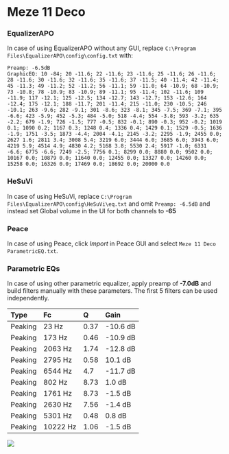 # Meze 11 Deco

### EqualizerAPO
In case of using EqualizerAPO without any GUI, replace `C:\Program Files\EqualizerAPO\config\config.txt`
with:
```
Preamp: -6.5dB
GraphicEQ: 10 -84; 20 -11.6; 22 -11.6; 23 -11.6; 25 -11.6; 26 -11.6; 28 -11.6; 30 -11.6; 32 -11.6; 35 -11.6; 37 -11.5; 40 -11.4; 42 -11.4; 45 -11.3; 49 -11.2; 52 -11.2; 56 -11.1; 59 -11.0; 64 -10.9; 68 -10.9; 73 -10.8; 78 -10.9; 83 -10.9; 89 -11.1; 95 -11.4; 102 -11.6; 109 -11.9; 117 -12.1; 125 -12.5; 134 -12.7; 143 -12.7; 153 -12.6; 164 -12.4; 175 -12.1; 188 -11.7; 201 -11.4; 215 -11.0; 230 -10.5; 246 -10.1; 263 -9.6; 282 -9.1; 301 -8.6; 323 -8.1; 345 -7.5; 369 -7.1; 395 -6.6; 423 -5.9; 452 -5.3; 484 -5.0; 518 -4.4; 554 -3.8; 593 -3.2; 635 -2.2; 679 -1.9; 726 -1.5; 777 -0.5; 832 -0.1; 890 -0.3; 952 -0.2; 1019 0.1; 1090 0.2; 1167 0.3; 1248 0.4; 1336 0.4; 1429 0.1; 1529 -0.5; 1636 -1.9; 1751 -3.5; 1873 -4.4; 2004 -4.1; 2145 -3.2; 2295 -1.9; 2455 0.0; 2627 1.6; 2811 3.4; 3008 5.4; 3219 6.0; 3444 6.0; 3685 6.0; 3943 6.0; 4219 5.9; 4514 4.9; 4830 4.2; 5168 3.8; 5530 2.4; 5917 -1.0; 6331 -6.6; 6775 -6.6; 7249 -2.5; 7756 0.1; 8299 0.0; 8880 0.0; 9502 0.0; 10167 0.0; 10879 0.0; 11640 0.0; 12455 0.0; 13327 0.0; 14260 0.0; 15258 0.0; 16326 0.0; 17469 0.0; 18692 0.0; 20000 0.0
```

### HeSuVi
In case of using HeSuVi, replace `C:\Program Files\EqualizerAPO\config\HeSuVi\eq.txt` and omit `Preamp:
-6.5dB` and instead set Global volume in the UI for both channels to **-65**

### Peace
In case of using Peace, click *Import* in Peace GUI and select `Meze 11 Deco ParametricEQ.txt`.

### Parametric EQs
In case of using other parametric equalizer, apply preamp of **-7.0dB** and build filters manually with
these parameters. The first 5 filters can be used independently.

| Type    | Fc       |    Q | Gain     |
|:--------|:---------|:-----|:---------|
| Peaking | 23 Hz    | 0.37 | -10.6 dB |
| Peaking | 173 Hz   | 0.46 | -10.9 dB |
| Peaking | 2063 Hz  | 1.74 | -12.8 dB |
| Peaking | 2795 Hz  | 0.58 | 10.1 dB  |
| Peaking | 6544 Hz  | 4.7  | -11.7 dB |
| Peaking | 802 Hz   | 8.73 | 1.0 dB   |
| Peaking | 1761 Hz  | 8.73 | -1.5 dB  |
| Peaking | 2630 Hz  | 7.56 | -1.4 dB  |
| Peaking | 5301 Hz  | 0.48 | 0.8 dB   |
| Peaking | 10222 Hz | 1.06 | -1.5 dB  |

![](https://raw.githubusercontent.com/jaakkopasanen/AutoEq/master/results/innerfidelity/sbaf-serious/Meze%2011%20Deco/Meze%2011%20Deco.png)